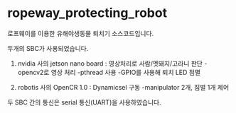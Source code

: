 # ropeway_protecting_robot

로프웨이를 이용한 유해야생동물 퇴치기 소스코드입니다.

두개의 SBC가 사용되었습니다.
1. nvidia 사의 jetson nano board : 영상처리로 사람/멧돼지/고라니 판단
   -opencv2로 영상 처리
   -pthread 사용
   -GPIO를 사용해 퇴치 LED 점멸


    
2. robotis 사의 OpenCR 1.0 : Dynamicsel 구동
    -manipulator 2개, 짐벌 1개 제어
    
    



두 SBC 간의 통신은 serial 통신(UART)을 사용하였습니다.
